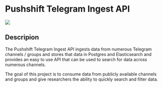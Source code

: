 # Pushshift Telegram Ingest API

![](https://encrypted-tbn0.gstatic.com/images?q=tbn:ANd9GcSXG_xMmYM2H-3aA23-yLirD5s20cVBC-VtbnCQQt-jEbDld7lp)

## Descripion

The Pushshift Telegram Ingest API ingests data from numerous Telegram channels / groups and stores that data in Postgres and Elasticsearch and provides an easy to use API that can be used to search for data across numerous channels.

The goal of this project is to consume data from publicly available channels and groups and give researchers the ability to quickly search and filter data.


